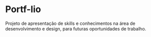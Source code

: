 # Portf-lio
Projeto de apresentação de skills e conhecimentos na área de desenvolvimento e design, para futuras oportunidades de trabalho.
